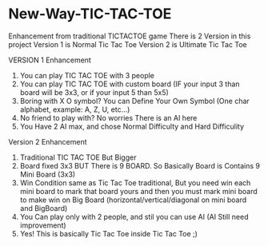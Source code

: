 # New-Way-TIC-TAC-TOE
Enhancement from traditional TICTACTOE game 
There is 2 Version in this project
Version 1 is Normal Tic Tac Toe
Version 2 is Ultimate Tic Tac Toe

VERSION 1 Enhancement
1. You can play TIC TAC TOE with 3 people
2. You can play TIC TAC TOE with custom board (IF your input 3 than board will be 3x3, or if your input 5 than 5x5)
3. Boring with X O symbol? You can Define Your Own Symbol (One char alphabet, example: A, Z, U, etc...)
4. No friend to play with? No worries There is an AI here
5. You Have 2 AI max, and chose Normal Difficulty and Hard Difficulity

Version 2 Enhancement
1. Traditional TIC TAC TOE But Bigger
2. Board fixed 3x3 BUT There is 9 BOARD. So Basically Board is Contains 9 Mini Board (3x3)
3. Win Condition same as Tic Tac Toe traditional, But you need win each mini board to mark that board yours and then you must mark mini board to make win on Big Board (horizontal/vertical/diagonal on mini board and BigBoard)
4. You Can play only with 2 people, and stil you can use AI (AI Still need improvement)
5. Yes! This is basically Tic Tac Toe inside Tic Tac Toe ;)
